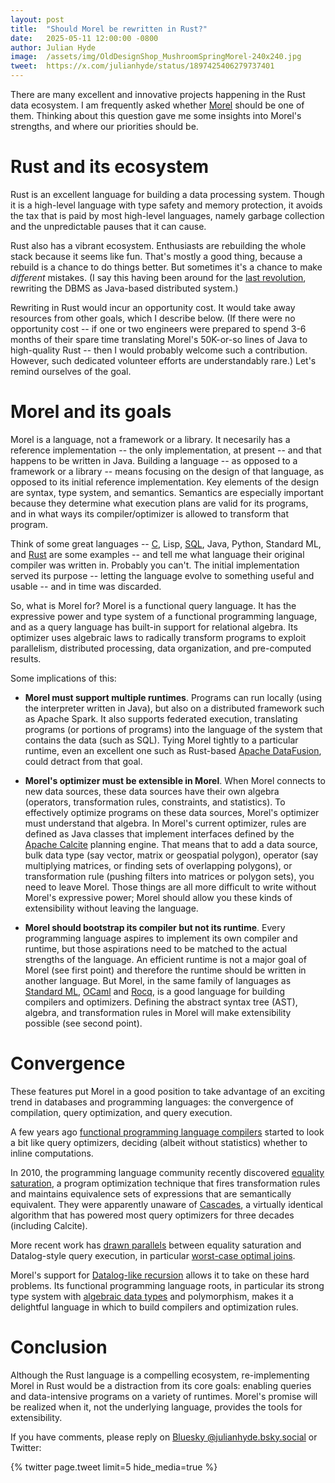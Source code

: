 ```yaml
---
layout: post
title:  "Should Morel be rewritten in Rust?"
date:   2025-05-11 12:00:00 -0800
author: Julian Hyde
image:  /assets/img/OldDesignShop_MushroomSpringMorel-240x240.jpg
tweet:  https://x.com/julianhyde/status/1897425406279737401
---
```


There are many excellent and innovative projects happening in the Rust
data ecosystem. I am frequently asked whether
[Morel](https://github.com/hydromatic/morel) should be one of
them. Thinking about this question gave me some insights into Morel's
strengths, and where our priorities should be.

# Rust and its ecosystem

Rust is an excellent language for building a data processing
system. Though it is a high-level language with type safety and memory
protection, it avoids the tax that is paid by most high-level
languages, namely garbage collection and the unpredictable pauses that
it can cause.

Rust also has a vibrant ecosystem. Enthusiasts are rebuilding the
whole stack because it seems like fun. That's mostly a good thing,
because a rebuild is a chance to do things better. But sometimes it's
a chance to make *different* mistakes. (I say this having been around
for the [last revolution](https://hadoop.apache.org/), rewriting the
DBMS as Java-based distributed system.)

Rewriting in Rust would incur an opportunity cost. It would take away
resources from other goals, which I describe below. (If there were no
opportunity cost -- if one or two engineers were prepared to spend 3-6
months of their spare time translating Morel's 50K-or-so lines of Java
to high-quality Rust -- then I would probably welcome such a
contribution. However, such dedicated volunteer efforts are
understandably rare.) Let's remind ourselves of the goal.

# Morel and its goals

Morel is a language, not a framework or a library. It necesarily has a
reference implementation -- the only implementation, at present -- and
that happens to be written in Java. Building a language -- as opposed
to a framework or a library -- means focusing on the design of that
language, as opposed to its initial reference implementation.  Key
elements of the design are syntax, type system, and semantics.
Semantics are especially important because they determine what
execution plans are valid for its programs, and in what ways its
compiler/optimizer is allowed to transform that program.

Think of some great languages --
[C](https://web.archive.org/web/20250115055354/https://www.bell-labs.com/usr/dmr/www/chist.html),
Lisp,
[SQL](https://stackoverflow.com/questions/16020999/was-the-original-sql-written-in-assembly-or-c),
Java, Python, Standard ML, and
[Rust](https://en.wikipedia.org/wiki/Rust_(programming_language)#:~:text=During%20the%20early%20years%2C%20the,about%2038%2C000%20lines%20of%20OCaml)
are some examples -- and tell me what language their original compiler
was written in. Probably you can't. The initial implementation served
its purpose -- letting the language evolve to something useful and
usable -- and in time was discarded.

So, what is Morel for? Morel is a functional query language. It has
the expressive power and type system of a functional programming
language, and as a query language has built-in support for relational
algebra. Its optimizer uses algebraic laws to radically transform
programs to exploit parallelism, distributed processing, data
organization, and pre-computed results.

Some implications of this:

* **Morel must support multiple runtimes**. Programs can run locally
  (using the interpreter written in Java), but also on a distributed
  framework such as Apache Spark. It also supports federated
  execution, translating programs (or portions of programs) into the
  language of the system that contains the data (such as SQL).  Tying
  Morel tightly to a particular runtime, even an excellent one such as
  Rust-based [Apache DataFusion](https://datafusion.apache.org/),
  could detract from that goal.

* **Morel's optimizer must be extensible in Morel**. When Morel
  connects to new data sources, these data sources have their own
  algebra (operators, transformation rules, constraints, and
  statistics). To effectively optimize programs on these data sources,
  Morel's optimizer must understand that algebra. In Morel's current
  optimizer, rules are defined as Java classes that implement
  interfaces defined by the
  [Apache Calcite](https://calcite.apache.org/) planning engine.
  That means that to add a data source, bulk data type (say vector,
  matrix or geospatial polygon), operator (say multiplying matrices,
  or finding sets of overlapping polygons), or transformation rule
  (pushing filters into matrices or polygon sets), you need to leave
  Morel.  Those things are all more difficult to write without Morel's
  expressive power; Morel should allow you these kinds of
  extensibility without leaving the language.

* **Morel should bootstrap its compiler but not its runtime**. Every
  programming language aspires to implement its own compiler and
  runtime, but those aspirations need to be matched to the actual
  strengths of the language. An efficient runtime is not a major goal
  of Morel (see first point) and therefore the runtime should be written
  in another language. But Morel, in the same family of languages as
  [Standard ML](https://en.wikipedia.org/wiki/ML_(programming_language)),
  [OCaml](https://en.wikipedia.org/wiki/OCaml) and
  [Rocq](https://en.wikipedia.org/wiki/Rocq), is a good language for
  building compilers and optimizers. Defining the abstract syntax tree
  (AST), algebra, and transformation rules in Morel will make
  extensibility possible (see second point).

# Convergence

These features put Morel in a good position to take advantage of an
exciting trend in databases and programming languages: the convergence
of compilation, query optimization, and query execution.

A few years ago
[functional programming language compilers](https://www.microsoft.com/en-us/research/wp-content/uploads/2002/07/inline.pdf)
started to look a bit like query optimizers, deciding (albeit without
statistics) whether to inline computations.

In 2010, the programming language community recently discovered
[equality saturation](https://arxiv.org/abs/1012.1802), a program
optimization technique that fires transformation rules and maintains
equivalence sets of expressions that are semantically equivalent. They
were apparently unaware of
[Cascades](https://www.cse.iitb.ac.in/infolab/Data/Courses/CS632/Papers/Cascades-graefe.pdf),
a virtually identical algorithm that has powered most query optimizers
for three decades (including Calcite).

More recent work has
[drawn parallels](https://arxiv.org/abs/2304.04332) between equality
saturation and Datalog-style query execution, in particular
[worst-case optimal joins](https://en.wikipedia.org/wiki/Worst-case_optimal_join_algorithm).

Morel's support for
[Datalog-like recursion](https://github.com/hydromatic/morel/discussions/106)
allows it to take on these hard problems. Its functional programming
language roots, in particular its strong type system with
[algebraic data types](https://en.wikipedia.org/wiki/Algebraic_data_type)
and polymorphism, makes it a delightful language in which to build
compilers and optimization rules.

# Conclusion

Although the Rust language is a compelling ecosystem, re-implementing
Morel in Rust would be a distraction from its core goals: enabling
queries and data-intensive programs on a variety of runtimes.  Morel's
promise will be realized when it, not the underlying language,
provides the tools for extensibility.

If you have comments, please reply on
[Bluesky @julianhyde.bsky.social](https://bsky.app/profile/julianhyde.bsky.social)
or Twitter:

<div data_dnt="true">
{% twitter page.tweet limit=5 hide_media=true %}
</div>

<!--
This article
[has been updated](https://github.com/julianhyde/share/commits/main/blog/_posts/{{ page.slug }}.md).
-->

